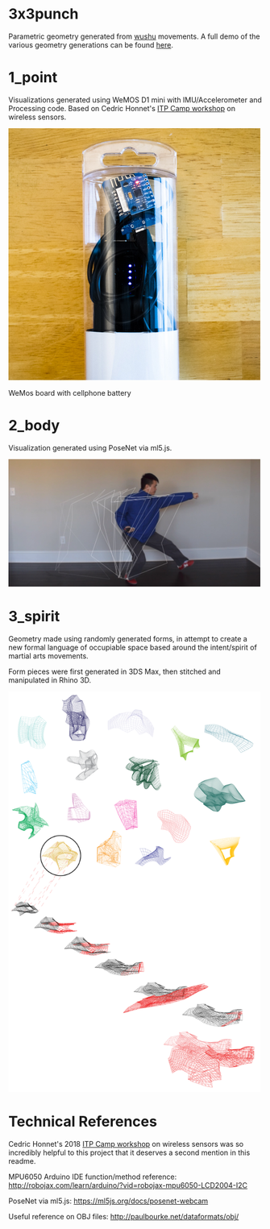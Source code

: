# 3x3punch
Parametric geometry generated from [wushu](https://www.youtube.com/watch?v=8AHHY-N0QPs) movements. A full demo of the various geometry generations can be found [here](https://vimeo.com/316207503).

# 1_point
Visualizations generated using WeMOS D1 mini with IMU/Accelerometer and Processing code. Based on Cedric Honnet's [ITP Camp workshop](https://github.com/honnet/ITP) on wireless sensors.

<img src="1_point/sensor_prototype.JPG" width="500">

WeMos board with cellphone battery

# 2_body
Visualization generated using PoseNet via ml5.js.

<img src="2_body/PoseNet.png" width="500">

# 3_spirit
Geometry made using randomly generated forms, in attempt to create a new formal language of occupiable space based around the intent/spirit of martial arts movements.

Form pieces were first generated in 3DS Max, then stitched and manipulated in Rhino 3D.

<img src="3_spirit/punch_process.png" width="500">


# Technical References

Cedric Honnet's 2018 [ITP Camp workshop](https://github.com/honnet/ITP) on wireless sensors was so incredibly helpful to this project that it deserves a second mention in this readme.

MPU6050 Arduino IDE function/method reference:
http://robojax.com/learn/arduino/?vid=robojax-mpu6050-LCD2004-I2C

PoseNet via ml5.js: https://ml5js.org/docs/posenet-webcam

Useful reference on OBJ files: http://paulbourke.net/dataformats/obj/
